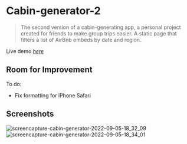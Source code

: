 # Cabin-generator-2
> The second version of a cabin-generating app, a personal project created for friends to make group trips easier. A static page that filters a list of AirBnb embeds by date and region.

Live demo [_here_](https://www.cabin-generator.com/)

## Room for Improvement
To do:
- Fix formatting for iPhone Safari

## Screenshots
![screencapture-cabin-generator-2022-09-05-18_32_09](https://user-images.githubusercontent.com/96557009/188528565-cb5383fa-9461-4d80-b20f-e70f1dec1ac8.png)
![screencapture-cabin-generator-2022-09-05-18_34_01](https://user-images.githubusercontent.com/96557009/188528573-d7d6c75b-8fef-4660-8faf-34e5375a43ed.png)
